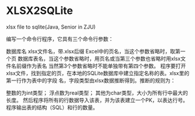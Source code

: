 # XLSX2SQLite
xlsx file to sqlite(Java, Senior in ZJU)

编写一个命令行程序，它具有三个命令行参数：

数据库名
xlsx文件名，带.xlsx后缀
Excel中的页名，当这个参数省略时，取第一个页
数据库表名，当这个参数省略时，用页名或当第三个参数也省略时用xlsx文件名前缀作为表名
当然第3个参数省略时不能单独带有第四个参数。
程序要打开xlsx文件，找到指定的页，在本地的SQLite数据库中建立指定名称的表。xlsx里的第一行作为表中的字段 名，字段类型由xlsx数据推断得到。推断的规则为：

整数的为int类型；
浮点数为real类型；
其他为char类型，大小为所有行中最大的长度。
然后程序将所有的行数据导入该表，并为该表建立一个PK，以表达行号。 程序输出表的结构（SQL）和行的数量。
